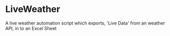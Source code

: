 # LiveWeather
A live weather automation script which exports, 'Live Data' from an weather API, in to an Excel Sheet
